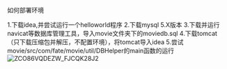 如何部署环境

1.下载idea,并尝试运行一个helloworld程序
2.下载mysql 5.X版本
3.下载并运行navicat等数据库管理工具，导入movie文件夹下的moviedb.sql
4.下载tomcat（只下载压缩包并解压，不配置环境），将tomcat导入idea
5.尝试movie/src/com/fate/movie/util/DBHelper的main函数的运行
 
![ZCO86V`QDEZW_FJCQK28J`2](https://github.com/SpShi/Software-Course-Project-sducs2024/assets/162112744/04f0aaee-22a3-4df8-a69a-4090f5b21a6f)
